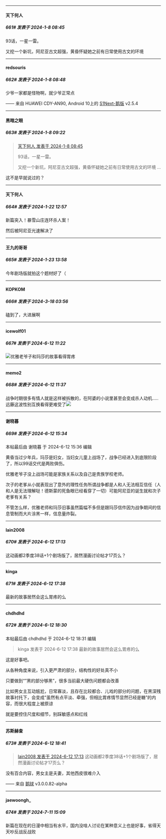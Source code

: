 
*****

####  天下何人  
##### 661#       发表于 2024-1-8 08:45

93话，一星一雷。

又挖一个新坑，阿尼亚古文超强，黄昏怀疑她之前有日常使用古文的环境

*****

####  redsouris  
##### 662#       发表于 2024-1-8 08:48

少爷一家都是怪物啊，就少爷正常点

—— 来自 HUAWEI CDY-AN90, Android 10上的 [S1Next-鹅版](https://github.com/ykrank/S1-Next/releases) v2.5.4


*****

####  黑暗之眼  
##### 663#       发表于 2024-1-8 09:22

<blockquote><a href="httphttps://bbs.saraba1st.com/2b/forum.php?mod=redirect&amp;goto=findpost&amp;pid=63571406&amp;ptid=1823493" target="_blank">天下何人 发表于 2024-1-8 08:45</a>

93话，一星一雷。

又挖一个新坑，阿尼亚古文超强，黄昏怀疑她之前有日常使用古文的环境 ...</blockquote>
这不是早就说过的？

*****

####  天下何人  
##### 664#       发表于 2024-1-22 12:57

新篇突入！暴雪山庄连环杀人案！

然后被阿尼亚光速解决了


*****

####  王九的哥哥  
##### 665#       发表于 2024-1-23 13:58

今年剧场版就拍这个题材好了（

*****

####  KOPKOM  
##### 666#       发表于 2024-3-18 03:56

磕到了，大进展啊

*****

####  icewolf01  
##### 667#       发表于 2024-6-12 11:22

<img src="https://static.saraba1st.com/image/smiley/face2017/004.gif" referrerpolicy="no-referrer">优雅老爷子和玛莎的故事看得胃疼


*****

####  memo2  
##### 668#       发表于 2024-6-12 11:37

战争时期很多有情人就是这样被拆散的，在阿婆的小说里甚至会变成杀人动机.....远藤这波性别互换看得更难受了<img src="https://static.saraba1st.com/image/smiley/face2017/001.png" referrerpolicy="no-referrer">


*****

####  谢晓暮  
##### 669#       发表于 2024-6-12 15:34

 本帖最后由 谢晓暮 于 2024-6-12 15:36 编辑 

黄昏当过少年兵，玛莎是妇女，当妇女儿童上战场了，战争已经进入到底限阶段了，所以99话交代是两败俱伤。

优雅老爷子没上战场可能是家族关系以及自己是贵族学校老师。

次子的老爹从小就表现出了意外的理性任务所谓战争都是人和人无法相互信任（人和人是无法理解哒！德斯蒙的死鱼眼已经看穿了一切）可能阿尼亚的诞生就和次子老爹有关系？

不管怎么样，优雅老师和玛莎旧事虽然篇幅不多但是跟玛莎信件因为战争期间的信息管制而大片涂黑一样，信息量炸裂。


*****

####  lain2008  
##### 670#       发表于 2024-6-12 17:13

这动画都2季度38话+1个剧场版了，居然漫画讨论帖才17页么？


*****

####  kinga  
##### 671#       发表于 2024-6-12 17:38

最新的故事居然会这么胃疼的么


*****

####  chdhdhd  
##### 672#       发表于 2024-6-12 18:30

 本帖最后由 chdhdhd 于 2024-6-12 18:31 编辑 
<blockquote>kinga 发表于 2024-6-12 17:38
最新的故事居然会这么胃疼的么</blockquote>
这是好事吧。

从各种角度来说，引入更严肃的部分，结构性的好处真不小

只要做到“”黑的部分够黑”，很多当前最大硬伤问题都会改善

比如男女主互动尴尬，日常寡淡，且存在比较都合、儿戏的部分的问题，在黑深残故事衬托下，会变成“虽然有点平淡、牵强，但相比胃疼情节显然已经是糖”的内容，而很大程度上被原谅

就是要控住尺度和细节，别踩敏感点和红线


*****

####  苏斯赫查  
##### 673#       发表于 2024-6-12 18:41

<blockquote><a href="httphttps://bbs.saraba1st.com/2b/forum.php?mod=redirect&amp;goto=findpost&amp;pid=65210287&amp;ptid=1823493" target="_blank">lain2008 发表于 2024-6-12 17:13</a>
这动画都2季度38话+1个剧场版了，居然漫画讨论帖才17页么？</blockquote>
没有百合内容，男女主是夫妻，其他西皮很难介入

—— 来自 [鹅球](https://www.pgyer.com/xfPejhuq) v3.0.0.82-alpha

*****

####  jaewoongh_  
##### 674#       发表于 2024-7-11 15:09

新篇在现在的日漫中相当有水平，国内没啥人讨论在某种意义上也是好事，省得天天吵反战反战败

